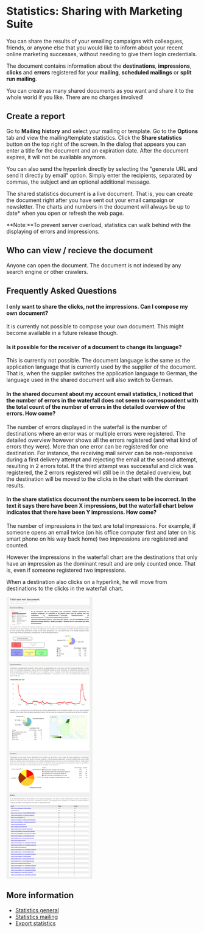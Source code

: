 # Statistics: Sharing with Marketing Suite

You can share the results of your emailing campaigns with colleagues,
friends, or anyone else that you would like to inform about your recent
online marketing successes, without needing to give them login
credentials.

The document contains information about the **destinations**,
**impressions**, **clicks** and **errors** registered for your
**mailing**, **scheduled mailings** or **split run mailing**.

You can create as many shared documents as you want and share it to the
whole world if you like. There are no charges involved!

## Create a report

Go to **Mailing history** and select your mailing or template. Go to the **Options** 
tab and view the mailing/template statistics. Click the **Share statistics** 
button on the top right of the screen. In the dialog that
appears you can enter a title for the document and an expiration date.
After the document expires, it will not be available anymore.

You can also send the hyperlink directly by selecting the "generate URL 
and send it directly by email" option. Simply enter the recipients, 
separated by commas, the subject and an optional additional message.

The shared statistics document is a live document. That is, you can
create the document right after you have sent out your email campaign or
newsletter. The charts and numbers in the document will always be up to
date\* when you open or refresh the web page.

**Note:**To prevent server overload, statistics can walk behind with the
displaying of errors and impressions.

## Who can view / recieve the document

Anyone can open the document. The document is not indexed by any search
engine or other crawlers.

## Frequently Asked Questions

#### I only want to share the clicks, not the impressions. Can I compose my own document?

It is currently not possible to compose your own document. This might
become available in a future release though.

#### Is it possible for the receiver of a document to change its language?

This is currently not possible. The document language is the same as the
application language that is currently used by the supplier of the
document. That is, when the supplier switches the application language
to German, the language used in the shared document will also switch to
German.

#### In the shared document about my account email statistics, I noticed that the number of errors in the waterfall does not seem to correspondent with the total count of the number of errors in the detailed overview of the errors. How come?

The number of errors displayed in the waterfall is the number of
destinations where an error was or multiple errors were registered. The
detailed overview however shows all the errors registered (and what kind
of errors they were). More than one error can be registered for one
destination. For instance, the receiving mail server can be
non-responsive during a first delivery attempt and rejecting the email
at the second attempt, resulting in 2 errors total. If the third attempt
was successful and click was registered, the 2 errors registered will
still be in the detailed overview, but the destination will be moved to
the clicks in the chart with the dominant results.

#### In the share statistics document the numbers seem to be incorrect. In the text it says there have been X impressions, but the waterfall chart below indicates that there have been Y impressions. How come?

The number of impressions in the text are total impressions. For
example, if someone opens an email twice (on his office computer first
and later on his smart phone on his way back home) two impressions are
registered and counted.

However the impressions in the waterfall chart are the destinations that
only have an impression as the dominant result and are only counted
once. That is, even if someone registered two impressions.

When a destination also clicks on a hyperlink, he will move from
destinations to the clicks in the waterfall chart.

![Shared report](../images/sharedreport.png)

## More information

* [Statistics general](./statistics)
* [Statistics mailing](./statistics-mailing)
* [Export statistics](./statistics-export)
